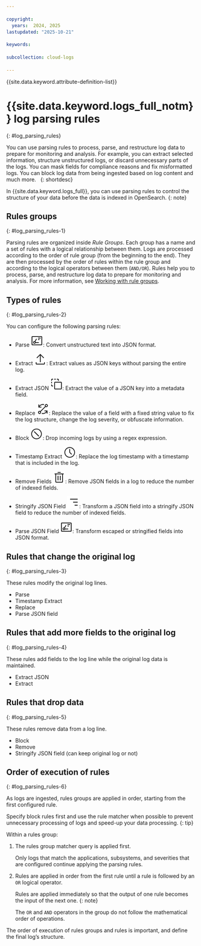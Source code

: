 ```yaml
---

copyright:
  years:  2024, 2025
lastupdated: "2025-10-21"

keywords:

subcollection: cloud-logs

---
```


{{site.data.keyword.attribute-definition-list}}

# {{site.data.keyword.logs_full_notm}} log parsing rules
{: #log_parsing_rules}

You can use parsing rules to process, parse, and restructure log data to prepare for monitoring and analysis. For example, you can extract selected information, structure unstructured logs, or discard unnecessary parts of the logs. You can mask fields for compliance reasons and fix misformatted logs. You can block log data from being ingested based on log content and much more.   
{: shortdesc}

In {{site.data.keyword.logs_full}}, you can use parsing rules to control the structure of your data before the data is indexed in OpenSearch.
{: note}



## Rules groups
{: #log_parsing_rules-1}

Parsing rules are organized inside *Rule Groups*. Each group has a name and a set of rules with a logical relationship between them. Logs are processed according to the order of rule group (from the beginning to the end). They are then processed by the order of rules within the rule group and according to the logical operators between them (`AND/OR`). Rules help you to process, parse, and restructure log data to prepare for monitoring and analysis. For more information, see [Working with rule groups](/docs/cloud-logs?topic=cloud-logs-rules_groups).

## Types of rules
{: #log_parsing_rules-2}

You can configure the following parsing rules:

- Parse ![Parse parsing rule icon](/icons/PARSE.svg "Parse"): Convert unstructured text into JSON format.

- Extract ![Extract parsing rule icon](/icons/Extract.svg "Extract"): Extract values as JSON keys without parsing the entire log.

- Extract JSON ![JSON Extract parsing rule icon](/icons/Json_Extract.svg "JSON Extract"): Extract the value of a JSON key into a metadata field.

- Replace ![Replace parsing rule icon](/icons/Replace.svg "Replace"): Replace the value of a field with a fixed string value to fix the log structure, change the log severity, or obfuscate information.

- Block ![Block parsing rule icon](/icons/Block.svg "Block"): Drop incoming logs by using a regex expression.

- Timestamp Extract ![Timestamp parsing rule icon](/icons/Timestamp.svg "Timestamp"): Replace the log timestamp with a timestamp that is included in the log.

- Remove Fields ![Remove parsing rule icon](/icons/Remove.svg "Remove"): Remove JSON fields in a log to reduce the number of indexed fields.

- Stringify JSON Field ![JSON Stringify parsing rule icon](/icons/STRINGIFY.svg "JSON Stringify"): Transform a JSON field into a stringify JSON field to reduce the number of indexed fields.

- Parse JSON Field ![Parse parsing rule icon](/icons/PARSE.svg "Parse"): Transform escaped or stringified fields into JSON format.



## Rules that change the original log
{: #log_parsing_rules-3}

These rules modify the original log lines.

- Parse
- Timestamp Extract
- Replace
- Parse JSON field


## Rules that add more fields to the original log
{: #log_parsing_rules-4}

These rules add fields to the log line while the original log data is maintained.

- Extract JSON
- Extract

## Rules that drop data
{: #log_parsing_rules-5}

These rules remove data from a log line.

- Block
- Remove
- Stringify JSON field (can keep original log or not)


## Order of execution of rules
{: #log_parsing_rules-6}

As logs are ingested, rules groups are applied in order, starting from the first configured rule.

Specify block rules first and use the rule matcher when possible to prevent unnecessary processing of logs and speed-up your data processing.
{: tip}

Within a rules group:
1. The rules group matcher query is applied first.

    Only logs that match the applications, subsystems, and severities that are configured continue applying the parsing rules.

2. Rules are applied in order from the first rule until a rule is followed by an `OR` logical operator.

    Rules are applied immediately so that the output of one rule becomes the input of the next one.
    {: note}

    The `OR` and `AND` operators in the group do not follow the mathematical order of operations.


The order of execution of rules groups and rules is important, and define the final log’s structure.


